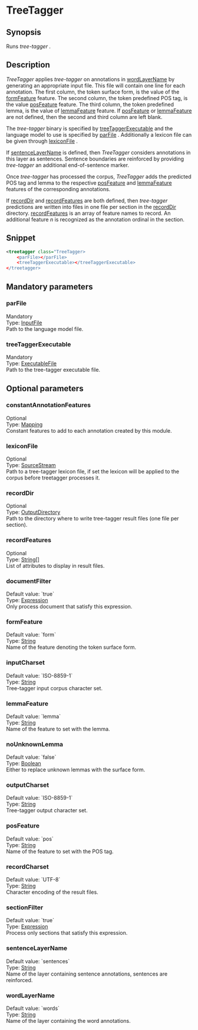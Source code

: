 <h1 class="module">TreeTagger</h1>

## Synopsis

Runs *tree-tagger* .

## Description

 *TreeTagger* applies *tree-tagger* on annotations in <a href="#wordLayerName" class="param">wordLayerName</a> by generating an appropriate input file. This file will contain one line for each annotation. The first column, the token surface form, is the value of the <a href="#formFeature" class="param">formFeature</a> feature. The second column, the token predefined POS tag, is the value <a href="#posFeature" class="param">posFeature</a> feature. The third column, the token predefined lemma, is the value of <a href="#lemmaFeature" class="param">lemmaFeature</a> feature. If <a href="#posFeature" class="param">posFeature</a> or <a href="#lemmaFeature" class="param">lemmaFeature</a> are not defined, then the second and third column are left blank.

The *tree-tagger* binary is specified by <a href="#treeTaggerExecutable" class="param">treeTaggerExecutable</a> and the language model to use is specified by <a href="#parFile" class="param">parFile</a> . Additionally a lexicon file can be given through <a href="#lexiconFile" class="param">lexiconFile</a> .

If <a href="#sentenceLayerName" class="param">sentenceLayerName</a> is defined, then *TreeTagger* considers annotations in this layer as sentences. Sentence boundaries are reinforced by providing *tree-tagger* an additional end-of-sentence marker.

Once *tree-tagger* has processed the corpus, *TreeTagger* adds the predicted POS tag and lemma to the respective <a href="#posFeature" class="param">posFeature</a> and <a href="#lemmaFeature" class="param">lemmaFeature</a> features of the corresponding annotations.

If <a href="#recordDir" class="param">recordDir</a> and <a href="#recordFeatures" class="param">recordFeatures</a> are both defined, then *tree-tagger* predictions are written into files in one file per section in the <a href="#recordDir" class="param">recordDir</a> directory. <a href="#recordFeatures" class="param">recordFeatures</a> is an array of feature names to record. An additional feature *n* is recognized as the annotation ordinal in the section.

## Snippet



```xml
<treetagger class="TreeTagger>
    <parFile></parFile>
    <treeTaggerExecutable></treeTaggerExecutable>
</treetagger>
```

## Mandatory parameters

<h3 id="parFile" class="param">parFile</h3>

<div class="param-level param-level-mandatory">Mandatory
</div>
<div class="param-type">Type: <a href="../converter/fr.inra.maiage.bibliome.util.files.InputFile" class="converter">InputFile</a>
</div>
Path to the language model file.

<h3 id="treeTaggerExecutable" class="param">treeTaggerExecutable</h3>

<div class="param-level param-level-mandatory">Mandatory
</div>
<div class="param-type">Type: <a href="../converter/fr.inra.maiage.bibliome.util.files.ExecutableFile" class="converter">ExecutableFile</a>
</div>
Path to the tree-tagger executable file.

## Optional parameters

<h3 id="constantAnnotationFeatures" class="param">constantAnnotationFeatures</h3>

<div class="param-level param-level-optional">Optional
</div>
<div class="param-type">Type: <a href="../converter/fr.inra.maiage.bibliome.alvisnlp.core.module.types.Mapping" class="converter">Mapping</a>
</div>
Constant features to add to each annotation created by this module.

<h3 id="lexiconFile" class="param">lexiconFile</h3>

<div class="param-level param-level-optional">Optional
</div>
<div class="param-type">Type: <a href="../converter/fr.inra.maiage.bibliome.util.streams.SourceStream" class="converter">SourceStream</a>
</div>
Path to a tree-tagger lexicon file, if set the lexicon will be applied to the corpus before treetagger processes it.

<h3 id="recordDir" class="param">recordDir</h3>

<div class="param-level param-level-optional">Optional
</div>
<div class="param-type">Type: <a href="../converter/fr.inra.maiage.bibliome.util.files.OutputDirectory" class="converter">OutputDirectory</a>
</div>
Path to the directory where to write tree-tagger result files (one file per section).

<h3 id="recordFeatures" class="param">recordFeatures</h3>

<div class="param-level param-level-optional">Optional
</div>
<div class="param-type">Type: <a href="../converter/java.lang.String%5B%5D" class="converter">String[]</a>
</div>
List of attributes to display in result files.

<h3 id="documentFilter" class="param">documentFilter</h3>

<div class="param-level param-level-default-value">Default value: `true`
</div>
<div class="param-type">Type: <a href="../converter/fr.inra.maiage.bibliome.alvisnlp.core.corpus.expressions.Expression" class="converter">Expression</a>
</div>
Only process document that satisfy this expression.

<h3 id="formFeature" class="param">formFeature</h3>

<div class="param-level param-level-default-value">Default value: `form`
</div>
<div class="param-type">Type: <a href="../converter/java.lang.String" class="converter">String</a>
</div>
Name of the feature denoting the token surface form.

<h3 id="inputCharset" class="param">inputCharset</h3>

<div class="param-level param-level-default-value">Default value: `ISO-8859-1`
</div>
<div class="param-type">Type: <a href="../converter/java.lang.String" class="converter">String</a>
</div>
Tree-tagger input corpus character set.

<h3 id="lemmaFeature" class="param">lemmaFeature</h3>

<div class="param-level param-level-default-value">Default value: `lemma`
</div>
<div class="param-type">Type: <a href="../converter/java.lang.String" class="converter">String</a>
</div>
Name of the feature to set with the lemma.

<h3 id="noUnknownLemma" class="param">noUnknownLemma</h3>

<div class="param-level param-level-default-value">Default value: `false`
</div>
<div class="param-type">Type: <a href="../converter/java.lang.Boolean" class="converter">Boolean</a>
</div>
Either to replace unknown lemmas with the surface form.

<h3 id="outputCharset" class="param">outputCharset</h3>

<div class="param-level param-level-default-value">Default value: `ISO-8859-1`
</div>
<div class="param-type">Type: <a href="../converter/java.lang.String" class="converter">String</a>
</div>
Tree-tagger output character set.

<h3 id="posFeature" class="param">posFeature</h3>

<div class="param-level param-level-default-value">Default value: `pos`
</div>
<div class="param-type">Type: <a href="../converter/java.lang.String" class="converter">String</a>
</div>
Name of the feature to set with the POS tag.

<h3 id="recordCharset" class="param">recordCharset</h3>

<div class="param-level param-level-default-value">Default value: `UTF-8`
</div>
<div class="param-type">Type: <a href="../converter/java.lang.String" class="converter">String</a>
</div>
Character encoding of the result files.

<h3 id="sectionFilter" class="param">sectionFilter</h3>

<div class="param-level param-level-default-value">Default value: `true`
</div>
<div class="param-type">Type: <a href="../converter/fr.inra.maiage.bibliome.alvisnlp.core.corpus.expressions.Expression" class="converter">Expression</a>
</div>
Process only sections that satisfy this expression.

<h3 id="sentenceLayerName" class="param">sentenceLayerName</h3>

<div class="param-level param-level-default-value">Default value: `sentences`
</div>
<div class="param-type">Type: <a href="../converter/java.lang.String" class="converter">String</a>
</div>
Name of the layer containing sentence annotations, sentences are reinforced.

<h3 id="wordLayerName" class="param">wordLayerName</h3>

<div class="param-level param-level-default-value">Default value: `words`
</div>
<div class="param-type">Type: <a href="../converter/java.lang.String" class="converter">String</a>
</div>
Name of the layer containing the word annotations.

